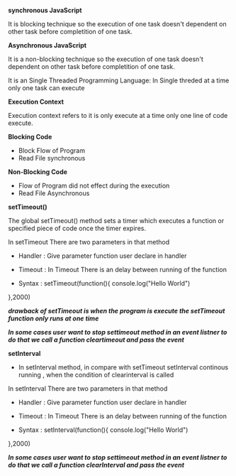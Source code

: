 **synchronous JavaScript**

It is blocking technique so the execution  of one task doesn't dependent on other task before completition of one task.


**Asynchronous JavaScript**

It is a non-blocking technique so the execution  of one task doesn't dependent on other task  before completition of one task.

It is an Single Threaded Programming Language: In Single threded at a time only one task can execute

**Execution Context**

Execution context refers to it is only execute at a time only one line of code execute.

**Blocking Code**

* Block Flow of Program
* Read File synchronous


**Non-Blocking Code**

* Flow of Program did not effect during the execution
* Read File Asynchronous


**setTimeout()**

The global setTimeout() method sets a timer which executes a function or specified piece of code once the timer expires.

In setTimeout There are two parameters in that method
* Handler : Give parameter function user declare in handler
* Timeout : In Timeout There is an delay between running of the function

* Syntax : setTimeout(function(){
    console.log("Hello World") 
<!-- content of user and set delay time in ms -->
},2000)

***drawback of setTimeout is when the program is execute the setTimeout function only runs at one time***


***In some cases user want to stop settimeout method in an event listner to do that we call a function cleartimeout and pass the event***



**setInterval**

* In setInterval method, in compare with setTimeout setInterval continous running , when the condition of clearinterval is called

In setInterval There are two parameters in that method
* Handler : Give parameter function user declare in handler
* Timeout : In Timeout There is an delay between running of the function

* Syntax : setInterval(function(){
    console.log("Hello World") 
<!-- content of user and set delay time in ms -->
},2000)

***In some cases user want to stop settimeout method in an event listner to do that we call a function clearInterval and pass the event***
